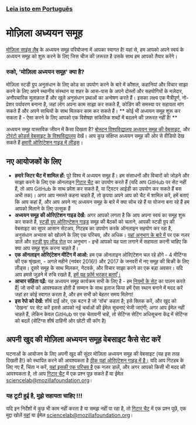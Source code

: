 ### [Leia isto em Português](https://github.com/mozillascience/studyGroup/blob/gh-pages/README-pt.md)

# मोज़िला अध्ययन समूह

[मोज़िला साइंस लैब](https://www.mozillascience.org/) के अध्ययन समूह परियोजना में आपका स्वागत है! यहां से, हम आपको अपने स्वयं के अध्ययन समूह को शुरू करने के लिए जिस चीज की ज़रूरत है उसके साथ हम आपको तैयार करेंगे।

### रुको, 'मोज़िला अध्ययन समूह' क्या है?

मोज़िला स्टडी ग्रुप अनुसंधान के लिए कोड का उपयोग करने के बारे में कौशल, कहानियां और विचार साझा करने के लिए अपने स्थानीय संस्थान या शहर के आस-पास के अपने दोस्तों और सहयोगियों के मज़ेदार, अनौपचारिक मुलाक़ात हैं और खुले अनुसंधान प्रथाओं का अन्वेषण करते हैं। इसका लक्ष्य एक मैत्रीपूर्ण, नो-प्रेशर पर्यावरण बनाना है, जहां लोग अपना काम साझा कर सकते हैं, कोडिंग की समस्या पर सहायता मांग सकते हैं और अपने साथियों के साथ मिलकर काम कर सकते हैं। ** कोई भी अध्ययन समूह शुरू कर सकता है - ऐसा करने के लिए आपको एक विशेषज्ञ सांकेतिक शब्दों में बदलने की ज़रूरत नहीं है! **

अध्ययन समूह वास्तविक जीवन में कैसा दिखता है? [बोस्टन विश्वविद्यालय अध्ययन समूह की वेबसाइट](http://study.bu.edu/), और [टोरंटो कोडर्स वेबसाइट के विश्वविद्यालय](https://uoftcoders.github.io/studyGroup/) देखें। आप कुछ संक्षिप्त अध्ययन समूह की ओर से वीडियो देख सकते हैं [हमारी ओरिएंटेशन गाइड में लीड्स](https://mozillascience.github.io/study-group-orientation/1-about-study-groups.html)।


## नए आयोजकों के लिए
* **हमारे जिटर चैट में शामिल हों:** पूरे विश्व में अध्ययन समूह हैं। हम संसाधनों और विचारों को जोड़ने और साझा करने के लिए एक ऑनलाइन [गिटार चैट](https://gitter.im/mozillascience/studyGroup) का उपयोग करते हैं (यदि आप GitHub पर सेट नहीं हैं, तो आप GitHub के साथ प्रवेश कर सकते हैं, या ट्विटर आईडी का उपयोग कर सकते हैं बस अभी तक)। अगर आप नमस्ते कहना चाहते हैं, तो कृपया अपने आप को चैट में शामिल करें, हमें बताएं कि आप कहां हैं, और आप अपने नए अध्ययन समूह के बारे में क्या सोच रहे हैं या योजना बना रहे हैं हम आपको मिलाने के लिए उत्सुक हैं
* **अध्ययन समूह की ओरिएंटेशन गाइड देखें:** अगर आपको लगता है कि आप अपना स्वयं का समूह शुरू कर सकते हैं, [स्टडी ग्रुप ओरिएन्टेशन गाइड](https://mozillascience.github.io/study-group-orientation/index.html) समूह की बैठकों को चलाने, आपकी स्टडी ग्रुप की वेबसाइट का सुपर आसान सेटअप, गिटहब का उपयोग करके ऑनलाइन सहयोग कर रहा है, अनुसंधान अभ्यास को खोलने के लिए एक परिचय, और अधिक। [यहां अनुभाग के बारे में](https://mozillascience.github.io/study-group-orientation/1-about-study-groups.html) पर एक नज़र डालें और [स्टडी ग्रुप लीड रोल](https://mozillascience.github.io/study-group-orientation/1.1-lead-role.html) पर अनुभाग - इन्हें आपको यह पता लगाने में सहायता करनी चाहिए कि क्या आप समूह शुरू करना चाहते हैं।
* **एक ऑनलाइन ओरिएंटेशन मीटिंग में आओ:** हम एक ऑनलाइन ओरिएंटेशन चल रहे होंगे - 4 मीटिंग्स की एक श्रृंखला, - अगले महीने (नवंबर 2016!) और 2017 के जनवरी में नए समूह की बिक्री के लिए लीड्स। दूसरे समूह के साथ मिलकर, नेटवर्क, और विचार साझा करने का एक बड़ा अवसर। यदि आप हमसे जुड़ने में रुचि रखते हैं, [हमें यह फ़ॉर्म भरकर बताएँ।](https://docs.google.com/forms/d/e/1FAIpQLSdtKqAMQnKri-0xLx4hD_fpb000n9czsQd4oo9B2JUgtuIVlg/viewform?c=0&w=1)
* **आचार संहिता पढ़ें:** यह अध्ययन समूह कार्यक्रम सभी के लिए है - हम [नियमों के सेट](https://www.mozillascience.org/code-of-conduct/) का पालन करते हैं| जो सभी को आवश्यकता होती है सम्मान के साथ इलाज किया हमें ऐसा स्थान बनाने में मदद करें जहां हर कोई स्वागत करता है, और हम सभी को बेहतर समय मिलेगा!
* **इस रेपो को देखें:** शीर्ष दाईं ओर, एक बटन है जो 'वॉच' कहता है; इसे क्लिक करें, और खुद को 'देखना' पर सेट करें इससे आपको नई चर्चाओं की ईमेल सूचनाएं भेजी जाएंगी; अगर आप ईमेल नहीं चाहते हैं, लेकिन केवल GitHub पर एक चेतावनी चाहें, तो सेटिंग्स सेटिंग अधिसूचना केंद्र में सेटिंग्स को बदलें (सेटिंग्स शीर्ष दाहिनी ओर छोटी सी कॉग है)
 
## अपनी खुद की मोज़िला अध्ययन समूह वेबसाइट कैसे सेट करें

घटनाओं के आयोजन के लिए अपनी खुद की सुंदर मोज़िला अध्ययन समूह की वेबसाइट (यह इस तरह दिखती है!) को स्थापित करने की आवश्यकता है [ठीक यहां ओरिएंटेशन गाइड में है।](https://mozillascience.github.io/study-group-orientation/3.3-get-online.html) यदि आप गिटहब के लिए नए हैं, चिंता न करें, [यहां इसकी एक परिचय है](https://mozillascience.github.io/study-group-orientation/3.1-collab-vers-github.html) एक नज़र डालें, और अगर आपको किसी भी मदद की आवश्यकता है, तो आप [गिटार चैट](https://gitter.im/mozillascience/studyGroup) में एक प्रश्न पूछ सकते हैं या ईमेल sciencelab@mozillafoundation.org।

### यह टूटी हुई है, मुझे सहायता चाहिए !!!

यदि इन निर्देशों में कुछ भी काम नहीं करता है या समझ नहीं पा रहा है, तो [गिटार चैट](https://gitter.im/mozillascience/studyGroup) में एक प्रश्न पूछें, एक मुद्दा खोलें [यहां](https://Github.com/mozillascience/studyGroup/issues) या ईमेल sciencelab@mozillafoundation.org।
